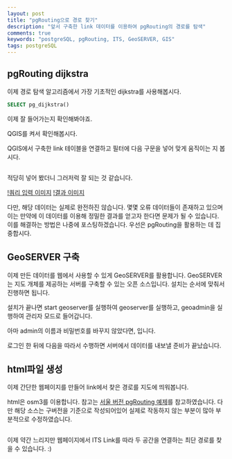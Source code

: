 ```yaml
---
layout: post
title: "pgRouting으로 경로 찾기"
description: "앞서 구축한 link 데이터를 이용하여 pgRouting의 경로를 탐색"
comments: true
keywords: "postgreSQL, pgRouting, ITS, GeoSERVER, GIS"
tags: postgreSQL
---
```


## pgRouting dijkstra

이제 경로 탐색 알고리즘에서 가장 기초적인 dijkstra를 사용해봅시다.

```sql
SELECT pg_dijkstra()
```

이제 잘 들어가는지 확인해봐야죠.

QGIS를 켜서 확인해봅시다.

QGIS에서 구축한 link 테이블을 연결하고
필터에 다음 구문을 넣어 맞게 움직이는 지 봅시다.

```sql

```

적당히 넣어 봤더니 그러저럭 잘 되는 것 같습니다.

[!쿼리 입력 이미지]()
[!결과 이미지]()

다만, 해당 데이터는 실제로 완전하진 않습니다. 몇몇 오류 데이터들이 존재하고 있으며 이는 만약에 이 데이터를 이용해 정밀한 결과를 얻고자 한다면 문제가 될 수 있습니다. 이를 해결하는 방법은 나중에 포스팅하겠습니다. 우선은 pgRouting을 활용하는 데 집중합시다.

## GeoSERVER 구축

이제 만든 데이터를 웹에서 사용할 수 있게 GeoSERVER를 활용합니다. GeoSERVER는 지도 개체를 제공하는 서버를 구축할 수 있는 오픈 소스입니다.
설치는 순서에 맞춰서 진행하면 됩니다.

설치가 끝나면 start geoserver를 실행하여 geoserver를 실행하고, geoadmin을 실행하여 관리자 모드로 들어갑니다.

아마 admin의 이름과 비밀번호를 바꾸지 않았다면, 입니다.

로그인 한 뒤에 다음을 따라서 수행하면 서버에서 데이터를 내보낼 준비가 끝났습니다.

## html파일 생성

이제 간단한 웹페이지를 만들어 link에서 찾은 경로를 지도에 띄워봅니다.

html은 osm3를 이용합니다. 참고는 [서울 버전 pgRouting 예제]()를 참고하였습니다. 다만 해당 소스는 구버전을 기준으로 작성되어있어 실제로 작동하지 않는 부분이 많아 부분적으로 수정하였습니다.

```html
```

이제 약간 느리지만 웹페이지에서 ITS Link를 따라 두 공간을 연결하는 최단 경로를 찾을 수 있습니다. :)